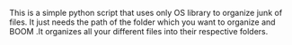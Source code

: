 This is a simple python script that uses only OS library to organize junk of files.
It just needs the path of the folder which you want to organize and BOOM .It organizes all your different files into their respective folders.
